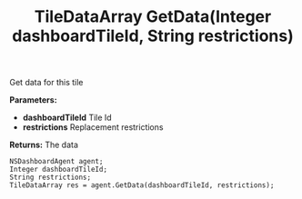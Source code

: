 ﻿---
uid: crmscript_ref_NSDashboardAgent_GetData
title: TileDataArray GetData(Integer dashboardTileId, String restrictions)
intellisense: NSDashboardAgent.GetData
keywords: NSDashboardAgent, GetData
so.topic: reference
---

Get data for this tile

**Parameters:**
 - **dashboardTileId** Tile Id
 - **restrictions** Replacement restrictions

**Returns:** The data

```crmscript
NSDashboardAgent agent;
Integer dashboardTileId;
String restrictions;
TileDataArray res = agent.GetData(dashboardTileId, restrictions);
```

